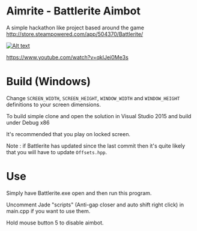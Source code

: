 # Aimrite - Battlerite Aimbot
A simple hackathon like project based around the game http://store.steampowered.com/app/504370/Battlerite/

[![Alt text](https://img.youtube.com/vi/qklJei0Me3s/0.jpg)](https://www.youtube.com/watch?v=qklJei0Me3s)

https://www.youtube.com/watch?v=qklJei0Me3s

# Build (Windows)
Change ```SCREEN_WIDTH```, ```SCREEN_HEIGHT```, ```WINDOW_WIDTH``` and ```WINDOW_HEIGHT``` definitions to your screen dimensions.

To build simple clone and open the solution in Visual Studio 2015 and build under Debug x86

It's recommended that you play on locked screen.

Note : if Battlerite has updated since the last commit then it's quite likely that you will have to update ```Offsets.hpp```.

# Use
Simply have Battlerite.exe open and then run this program.

Uncomment Jade "scripts" (Anti-gap closer and auto shift right click) in main.cpp if you want to use them.

Hold mouse button 5 to disable aimbot.